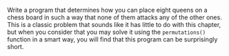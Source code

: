 Write a program that
determines how you can place eight queens on a chess board in such a way
that none of them attacks any of the other ones. This is a classic
problem that sounds like it has little to do with this chapter, but when
you consider that you may solve it using the `permutations()` function
in a smart way, you will find that this program can be surprisingly
short.

